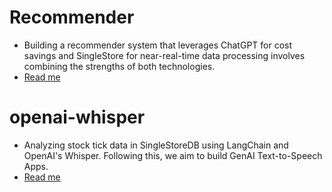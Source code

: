 # Recommender
- Building a recommender system that leverages ChatGPT for cost savings and SingleStore for near-real-time data processing involves combining the strengths of both technologies. 
- [Read me](recommender/README.md)

# openai-whisper
- Analyzing stock tick data in SingleStoreDB using LangChain and OpenAI's Whisper. Following this, we aim to build GenAI 
Text-to-Speech Apps.
- [Read me](openai-whisper/README.md)